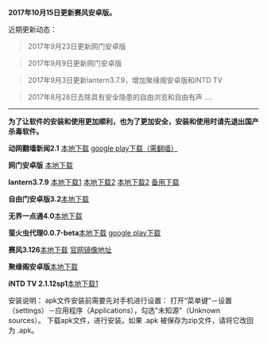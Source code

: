 **2017年10月15日更新赛风安卓版。**

近期更新动态：

> 2017年9月23日更新网门安卓版

> 2017年9月9日更新网门安卓版

> 2017年9月3日更新lantern3.7.9，增加聚缘阁安卓版和iNTD TV

> 2017年8月28日去除具有安全隐患的自由浏览和自由有声
....

***

**为了让软件的安装和使用更加顺利，也为了更加安全，安装和使用时请先退出国产杀毒软件。**

**动网翻墙新闻2.1** [本地下载](https://storage.googleapis.com/jwnews/dweb.apk)   [google play下载（需翻墙）](https://play.google.com/store/apps/details?id=org.bannedbook.app.dtwip)

**网门安卓版** [本地下载](https://raw.githubusercontent.com/opipe/Up/master/Tools/oGate.apk)

**lantern3.7.9** [本地下载1](http://t.cn/RCacdYe)  [本地下载2](http://t.cn/RCkTeOj)  [本地下载2](http://t.cn/R9pJTEX)  [备用下载](http://t.cn/RCv4gNR) 

**自由门安卓版3.2**[本地下载](https://git.io/fgma )

**无界一点通4.0**[本地下载](https://git.io/v6836)

**萤火虫代理0.0.7-beta**[本地下载](https://github.com/yinghuocho/download/blob/master/firefly.apk?raw=true) [google play下载](https://play.google.com/store/apps/details?id=org.gofirefly.android.vpn)

**赛风3.126**[本地下载](https://s3.amazonaws.com/psiphon/web/mjr4-p23r-puwl/PsiphonAndroid.apk) [官网镜像地址](https://s3.amazonaws.com/psiphon/web/mjr4-p23r-puwl/zh/download.html)

**聚缘阁安卓版**[本地下载](https://github.com/hao369/a/raw/master/jygV2.2.2017082401.apk)

**iNTD TV 2.1.12sp1**[本地下载1](https://github.com/bannedbook/fanqiang/raw/master/apk/iNTD_TV.apk)


安装说明：
apk文件安装前需要先对手机进行设置： 打开“菜单键”－设置（settings）－应用程序（Applications），勾选"未知源"（Unknown sources）。
下载apk文件，进行安装。如果 .apk 被保存为zip文件，请将它改回为 .apk。